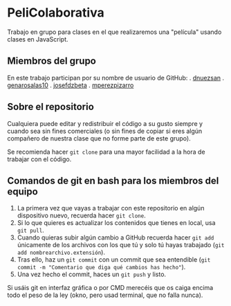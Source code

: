 # PeliColaborativa

Trabajo en grupo para clases en el que realizaremos una "película" usando clases en JavaScript.

## Miembros del grupo

En este trabajo participan por su nombre de usuario de GitHub:
. [dnuezsan](https://github.com/dnuezsan)
. [genarosalas10](https://github.com/genarosalas10)
. [josefdzbeta](https://github.com/josefdzbeta)
. [mperezpizarro](https://github.com/mperezpizarro)

## Sobre el repositorio

Cualquiera puede editar y redistribuir el código a su gusto siempre y cuando sea sin fines comerciales
(o sin fines de copiar si eres algún compañero de nuestra clase que no forme parte de este grupo).

Se recomienda hacer `git clone` para una mayor facilidad a la hora de trabajar con el código.

## Comandos de git en bash para los miembros del equipo

1. La primera vez que vayas a trabajar con este repositorio en algún dispositivo nuevo, recuerda hacer `git clone`.
2. Si lo que quieres es actualizar los contenidos que tienes en local, usa `git pull`.
3. Cuando quieras subir algún cambio a GitHub recuerda hacer `git add` únicamente de los archivos con los que tú y solo tú hayas trabajado (`git add nombrearchivo.extensión`).
4. Tras ello, haz un `git commit` con un commit que sea entendible (`git commit -m "Comentario que diga qué cambios has hecho"`).
5. Una vez hecho el commit, haces un `git push` y listo.

Si usáis git en interfaz gráfica o por CMD merecéis que os caiga encima todo el peso de la ley (okno, pero usad terminal, que no falla nunca).
